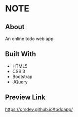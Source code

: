 # NOTE

## About

An online todo web app

## Built With

* HTML5
* CSS 3
* Bootstrap
* JQuery


## Preview Link

https://orsdev.github.io/todoapp/

